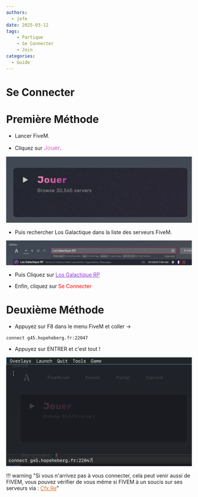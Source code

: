 ```yaml
---
authors:
  - jefe
date: 2025-03-12
tags:
    - Partique
    - Se Connecter
    - Join
categories:
  - Guide
---
```


# Se Connecter


# Première Méthode 

* Lancer FiveM.

* Cliquez sur <span style="background: linear-gradient(90deg, #ff69b4, #ba55d3); -webkit-background-clip: text; color: transparent; font-size: 16px;;">Jouer</span>.

<!-- more -->

![Jouer](https://raw.githubusercontent.com/Jefedi/los-galactique-reglement/refs/heads/main/docs/assete/Connexion/jouer.png)

* Puis rechercher Los Galactique dans la liste des serveurs FiveM.

![Recherche FiveM](https://raw.githubusercontent.com/Jefedi/los-galactique-reglement/refs/heads/main/docs/assete/Connexion/recherche.png)

* Puis Cliquez sur <a href="https://cfx.re/join/l7bo6o" style="color: #9036da;">Los Galactique RP</a>

* Enfin, cliquez sur <span style="color: red;">Se Connecter</span>


# Deuxième Méthode 

* Appuyez sur F8 dans le menu FiveM et coller ->  
```
connect g45.hopeheberg.fr:22047
```
* Appuyez sur ENTRER et c'est tout !

![alt text](https://raw.githubusercontent.com/Jefedi/los-galactique-reglement/refs/heads/main/docs/assete/Connexion/F8.png)

!!! warning "Si vous n'arrivez pas à vous connecter, cela peut venir aussi de FIVEM, vous pouvez vérifier de vous même si FIVEM à un soucis sur ses serveurs via : <a href="https://status.cfx.re/" style="color:rgb(214, 112, 43);" target="_blank">Cfx.Re</a>"